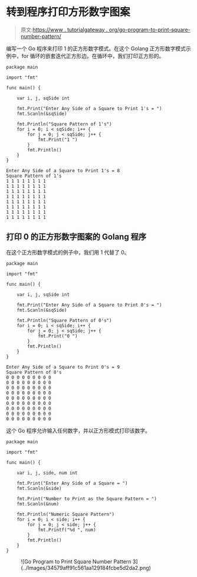 # 转到程序打印方形数字图案

> 原文:[https://www . tutorialgateway . org/go-program-to-print-square-number-pattern/](https://www.tutorialgateway.org/go-program-to-print-square-number-pattern/)

编写一个 Go 程序来打印 1 的正方形数字模式。在这个 Golang 正方形数字模式示例中，for 循环的嵌套迭代正方形边。在循环中，我们打印正方形的。

```
package main

import "fmt"

func main() {

    var i, j, sqSide int

    fmt.Print("Enter Any Side of a Square to Print 1's = ")
    fmt.Scanln(&sqSide)

    fmt.Println("Square Pattern of 1's")
    for i = 0; i < sqSide; i++ {
        for j = 0; j < sqSide; j++ {
            fmt.Print("1 ")
        }
        fmt.Println()
    }
}
```

```
Enter Any Side of a Square to Print 1's = 8
Square Pattern of 1's
1 1 1 1 1 1 1 1 
1 1 1 1 1 1 1 1 
1 1 1 1 1 1 1 1 
1 1 1 1 1 1 1 1 
1 1 1 1 1 1 1 1 
1 1 1 1 1 1 1 1 
1 1 1 1 1 1 1 1 
1 1 1 1 1 1 1 1
```

## 打印 0 的正方形数字图案的 Golang 程序

在这个正方形数字模式的例子中，我们用 1 代替了 0。

```
package main

import "fmt"

func main() {

    var i, j, sqSide int

    fmt.Print("Enter Any Side of a Square to Print 0's = ")
    fmt.Scanln(&sqSide)

    fmt.Println("Square Pattern of 0's")
    for i = 0; i < sqSide; i++ {
        for j = 0; j < sqSide; j++ {
            fmt.Print("0 ")
        }
        fmt.Println()
    }
}
```

```
Enter Any Side of a Square to Print 0's = 9
Square Pattern of 0's
0 0 0 0 0 0 0 0 0 
0 0 0 0 0 0 0 0 0 
0 0 0 0 0 0 0 0 0 
0 0 0 0 0 0 0 0 0 
0 0 0 0 0 0 0 0 0 
0 0 0 0 0 0 0 0 0 
0 0 0 0 0 0 0 0 0 
0 0 0 0 0 0 0 0 0 
0 0 0 0 0 0 0 0 0 
```

这个 Go 程序允许输入任何数字，并以正方形模式打印该数字。

```
package main

import "fmt"

func main() {

    var i, j, side, num int

    fmt.Print("Enter Any Side of a Square = ")
    fmt.Scanln(&side)

    fmt.Print("Number to Print as the Square Pattern = ")
    fmt.Scanln(&num)

    fmt.Println("Numeric Square Pattern")
    for i = 0; i < side; i++ {
        for j = 0; j < side; j++ {
            fmt.Printf("%d ", num)
        }
        fmt.Println()
    }
}
```

<figure class="wp-block-image size-large">![Go Program to Print Square Number Pattern 3](../Images/34579aff91c561aa129184fcbe5d2da2.png)</figure>